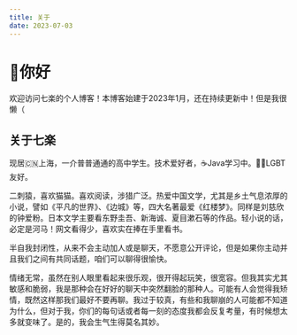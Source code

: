 ```yaml
---
title: 关于
date: 2023-07-03
---
```

# 👋你好
欢迎访问七楽的个人博客！本博客始建于2023年1月，还在持续更新中！但是我很懒（

## 关于七楽
现居🇨🇳上海，一介普普通通的高中学生。技术爱好者，☕Java学习中。🏳️‍🌈LGBT友好。

二刺猿，喜欢猫猫。喜欢阅读，涉猎广泛。热爱中国文学，尤其是乡土气息浓厚的小说，譬如《平凡的世界》、《边城》等，四大名著最爱《红楼梦》。同样是刘慈欣的钟爱粉。日本文学主要看东野圭吾、新海诚、夏目漱石等的作品。轻小说的话，必定是河马！网文看得少，喜欢实在捧在手里看书。

半自我封闭性，从来不会主动加人或是聊天，不愿意公开评论，但是如果你主动并且我们之间有共同话题，咱们可以聊得很愉快。

情绪无常，虽然在别人眼里看起来很乐观，很开得起玩笑，很宽容。但我其实尤其敏感和脆弱，我是那种会在好好的聊天中突然翻脸的那种人。可能有人会觉得我矫情，既然这样那我们最好不要再聊。我过于较真，有些和我聊崩的人可能都不知道为什么，但对于我，你们的每句话或者每一刻的态度我都会反复考量，有时候想太多就变味了。是的，我会生气生得莫名其妙。
